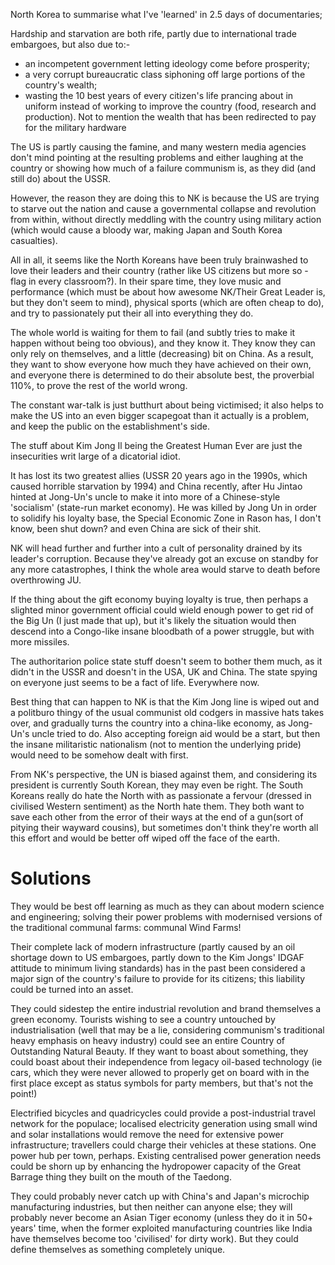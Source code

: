North Korea
to summarise what I've 'learned' in 2.5 days of documentaries;

Hardship and starvation are both rife, partly due to international trade embargoes, but also due to:-
* an incompetent government letting ideology come before prosperity;
* a very corrupt bureaucratic class siphoning off large portions of the country's wealth;
* wasting the 10 best years of every citizen's life prancing about in uniform instead of working to improve the country (food, research and production). Not to mention the wealth that has been redirected to pay for the military hardware

The US is partly causing the famine, and many western media agencies don't mind pointing at the resulting problems and either laughing at the country or showing how much of a failure communism is, as they did (and still do) about the USSR.

However, the reason they are doing this to NK is because the US are trying to starve out the nation and cause a governmental collapse and revolution from within, without directly meddling with the country using military action (which would cause a bloody war, making Japan and South Korea casualties).

All in all, it seems like the North Koreans have been truly brainwashed to love their leaders and their country (rather like US citizens but more so - flag in every classroom?). In their spare time, they love music and performance (which must be about how awesome NK/Their Great Leader is, but they don't seem to mind), physical sports (which are often cheap to do), and try to passionately put their all into everything they do.

The whole world is waiting for them to fail (and subtly tries to make it happen without being too obvious), and they know it. They know they can only rely on themselves, and a little (decreasing) bit on China. As a result, they want to show everyone how much they have achieved on their own, and everyone there is determined to do their absolute best, the proverbial 110%, to prove the rest of the world wrong.

The constant war-talk is just butthurt about being victimised; it also helps to make the US into an even bigger scapegoat than it actually is a problem, and keep the public on the establishment's side.

The stuff about Kim Jong Il being the Greatest Human Ever are just the insecurities writ large of a dicatorial idiot.

It has lost its two greatest allies (USSR 20 years ago in the 1990s, which caused horrible starvation by 1994) and China recently, after Hu Jintao hinted at Jong-Un's uncle to make it into more of a Chinese-style 'socialism' (state-run market economy). He was killed by Jong Un in order to solidify his loyalty base, the Special Economic Zone in Rason has, I don't know, been shut down? and even China are sick of their shit.

NK will head further and further into a cult of personality drained by its leader's corruption. Because they've already got an excuse on standby for any more catastrophes, I think the whole area would starve to death before overthrowing JU.

If the thing about the gift economy buying loyalty is true, then perhaps a slighted minor government official could wield enough power to get rid of the Big Un (I just made that up), but it's likely the situation would then descend into a Congo-like insane bloodbath of a power struggle, but with more missiles.

The authoritarion police state stuff doesn't seem to bother them much, as it didn't in the USSR and doesn't in the USA, UK and China. The state spying on everyone just seems to be a fact of life. Everywhere now.

Best thing that can happen to NK is that the Kim Jong line is wiped out and a politburo thingy of the usual communist old codgers in massive hats takes over, and gradually turns the country into a china-like economy, as Jong-Un's uncle tried to do. Also accepting foreign aid would be a start, but then the insane militaristic nationalism (not to mention the underlying pride) would need to be somehow dealt with first.

From NK's perspective, the UN is biased against them, and considering its president is currently South Korean, they may even be right. The South Koreans really do hate the North with as passionate a fervour (dressed in civilised Western sentiment) as the North hate them. They both want to save each other from the error of their ways at the end of a gun(sort of pitying their wayward cousins), but sometimes don't think they're worth all this effort and would be better off wiped off the face of the earth.

Solutions
=========

They would be best off learning as much as they can about modern science and engineering; solving their power problems with modernised versions of the traditional communal farms: communal Wind Farms!

Their complete lack of modern infrastructure (partly caused by an oil shortage down to US embargoes, partly down to the Kim Jongs' IDGAF attitude to minimum living standards) has in the past been considered a major sign of the country's failure to provide for its citizens; this liability could be turned into an asset.

They could sidestep the entire industrial revolution and brand themselves a green economy. Tourists wishing to see a country untouched by industrialisation (well that may be a lie, considering communism's traditional heavy emphasis on heavy industry) could see an entire Country of Outstanding Natural Beauty. If they want to boast about something, they could boast about their independence from legacy oil-based technology (ie cars, which they were never allowed to properly get on board with in the first place except as status symbols for party members, but that's not the point!)

Electrified bicycles and quadricycles could provide a post-industrial travel network for the populace; localised electricity generation using small wind and solar installations would remove the need for extensive power infrastructure; travellers could charge their vehicles at these stations. One power hub per town, perhaps. Existing centralised power generation needs could be shorn up by enhancing the hydropower capacity of the Great Barrage thing they built on the mouth of the Taedong.

They could probably never catch up with China's and Japan's microchip manufacturing industries, but then neither can anyone else; they will probably never become an Asian Tiger economy (unless they do it in 50+ years' time, when the former exploited manufacturing countries like India have themselves become too 'civilised' for dirty work). But they could define themselves as something completely unique.
